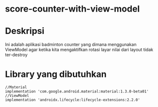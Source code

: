 # score-counter-with-view-model
# Deskripsi
Ini adalah aplikasi badminton counter yang dimana menggunakan ViewModel agar ketika kita mengaktifkan rotasi layar nilai dari layout tidak ter-destroy
# Library yang dibutuhkan
    //Material
    implementation 'com.google.android.material:material:1.3.0-beta01'
    //ViewModel
    implementation 'androidx.lifecycle:lifecycle-extensions:2.2.0'
